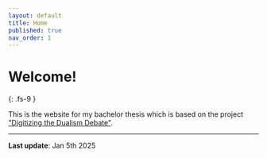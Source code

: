 ```yaml
---
layout: default
title: Home
published: true
nav_order: 1
---
```


# Welcome!
{: .fs-9 }

This is the website for my bachelor thesis which is based on the project ["Digitizing the Dualism Debate"](https://dcmlab.github.io/ddd/). 

---
**Last update**: Jan 5th 2025
